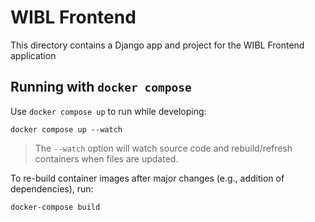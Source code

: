 # WIBL Frontend
This directory contains a Django app and project for the WIBL Frontend application

## Running with `docker compose`
Use `docker compose up` to run while developing:
```shell
docker compose up --watch
```

> The `--watch` option will watch source code and rebuild/refresh containers when files are updated.

To re-build container images after major changes (e.g., addition of dependencies), run:
```shell
docker-compose build
```

